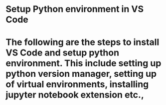 <h1>Setup Python environment in VS Code<h1>
 
The following are the steps to install VS Code and setup python environment. This include setting up python version 
manager, setting up of virtual environments, installing jupyter notebook extension etc.,


